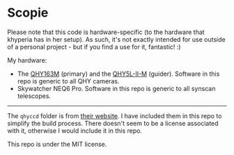 Scopie
===

Please note that this code is hardware-specific (to the hardware that khyperia has in her setup). As such, it's not exactly intended for use outside of a personal project - but if you find a use for it, fantastic! :)

My hardware:

* The [QHY163M](https://www.qhyccd.com/QHY163.html) (primary) and the [QHY5L-II-M](https://www.qhyccd.com/QHY5L-II.html) (guider). Software in this repo is generic to all QHY cameras.
* Skywatcher NEQ6 Pro. Software in this repo is generic to all synscan telescopes.

---

The `qhyccd` folder is from [their website](https://www.qhyccd.com/SDK.html). I have included them in this repo to simplify the build process. There doesn't seem to be a license associated with it, otherwise I would include it in this repo.

This repo is under the MIT license.
